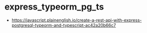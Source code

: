 # express_typeorm_pg_ts

* https://javascript.plainenglish.io/create-a-rest-api-with-express-postgresql-typeorm-and-typescript-ac42a20b66c7
